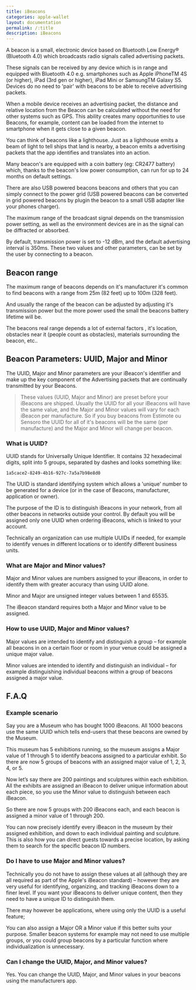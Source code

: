 ```yaml
---
title: iBeacons
categories: apple-wallet
layout: documentation
permalink: /:title
description: iBeacons
---
```


A beacon is a small, electronic device based on Bluetooth Low Energy® (Bluetooth 4.0) which broadcasts
radio signals called advertising packets.

These signals can be received by any device which is in range and equipped with Bluetooth 4.0 e.g.
smartphones such as Apple iPhoneTM 4S (or higher), iPad (3rd gen or higher), iPad Mini or SamsungTM
Galaxy S5. Devices do no need to 'pair' with beacons to be able to receive advertising packets.

When a mobile device receives an advertising packet, the distance and relative location from the Beacon
can be calculated without the need for other systems such as GPS. This ability creates many opportunities
to use Beacons, for example, content can be loaded from the internet to smartphone when it gets close to a
given beacon.

You can think of beacons like a lighthouse. Just as a lighthouse emits a beam of light to tell ships that land
is nearby, a beacon emits a advertising packets that the app identifies and translates into an action.

Many beacon's are equipped with a coin battery (eg: CR2477 battery) which, thanks to the beacon's low
power consumption, can run for up to 24 months on default settings.

There are also USB powered beacons beacons and others that you can simply connect to the power grid
(USB powered beacons can be converted in grid powered beacons by plugin the beacon to a small USB
adapter like your phones charger).

The maximum range of the broadcast signal depends on the transmission power setting, as well as the
environment devices are in as the signal can be diffracted or absorbed.

By default, transmission power is set to -12 dBm, and the default advertising interval is 350ms. These two
values and other parameters, can be set by the user by connecting to a beacon.

## Beacon range

The maximum range of beacons depends on it's manufacturer it's common to find beacons with a range from 25m (82 feet) up to 100m (328 feet).

And usually the range of the beacon can be adjusted by adjusting it's transmission power but the more power used the small the beacons battery lifetime will be.

The beacons real range depends a lot of external factors , it's location, obstacles near it (people count as obstacles), materials surrounding the beacon, etc..

## Beacon Parameters: UUID, Major and Minor

The UUID, Major and Minor parameters are your iBeacon's identifier and make up the key component of
the Advertising packets that are continually transmitted by your Beacons.

>These values (UUID, Major and Minor) are preset before your iBeacons are shipped. Usually the
UUID for all your iBeacons will have the same value, and the Major and Minor values will vary for
each iBeacon per manufacture. So if you buy beacons from Estimote ou Sensoro the UUID for all of
it's beacons will be the same (per manufacture) and the Major and Minor will change per beacon.

### What is UUID?

UUID stands for Universally Unique Identifier. It contains 32 hexadecimal digits, split into 5 groups,
separated by dashes and looks something like:

```
1a5cace2-8249-4b16-927c-7a5a7b98e8d0
```

The UUID is standard identifying system which allows a 'unique' number to be generated for a device (or in
the case of Beacons, manufacturer, application or owner).

The purpose of the ID is to distinguish iBeacons in your network, from all other beacons in networks outside
your control. By default you will be assigned only one UUID when ordering iBeacons, which is linked to your
account.

Technically an organization can use multiple UUIDs if needed, for example to identify venues in different
locations or to identify different business units.

### What are Major and Minor values?

Major and Minor values are numbers assigned to your iBeacons, in order to identify them with greater
accuracy than using UUID alone.

Minor and Major are unsigned integer values between 1 and 65535.

The iBeacon standard requires both a Major and Minor value to be assigned.

### How to use UUID, Major and Minor values?

Major values are intended to identify and distinguish a group – for example all beacons in on a certain floor
or room in your venue could be assigned a unique major value.

Minor values are intended to identify and distinguish an individual – for example distinguishing individual
beacons within a group of beacons assigned a major value.

## F.A.Q

### Example scenario

Say you are a Museum who has bought 1000 iBeacons. All 1000 beacons use the same UUID which tells
end-users that these beacons are owned by the Museum.

This museum has 5 exhibitions running, so the museum assigns a Major value of 1 through 5 to identify
beacons assigned to a particular exhibit. So there are now 5 groups of beacons with an assigned major
value of 1, 2, 3, 4, or 5.

Now let’s say there are 200 paintings and sculptures within each exhibition. All the exhibits are assigned an
iBeacon to deliver unique information about each piece, so you use the Minor value to distinguish between
each iBeacon.

So there are now 5 groups with 200 iBeacons each, and each beacon is assigned a minor value of 1
through 200.

You can now precisely identify every iBeacon in the museum by their assigned exhibition, and down to each
individual painting and sculpture. This is also how you can direct guests towards a precise location, by
asking them to search for the specific beacon ID numbers.



### Do I have to use Major and Minor values?

Technically you do not have to assign these values at all (although they are all required as part of the
Apple's iBeacon standard) – however they are very useful for identifying, organizing, and tracking iBeacons
down to a finer level. If you want your iBeacons to deliver unique content, then they need to have a unique
ID to distinguish them.

There may however be applications, where using only the UUID is a useful feature;

You can also assign a Major OR a Minor value if this better suits your purpose. Smaller beacon systems for
example may not need to use multiple groups, or you could group beacons by a particular function where
individualization is unnecessary.

### Can I change the UUID, Major, and Minor values?

Yes. You can change the UUID, Major, and Minor values in your beacons using the manufacturers app.
